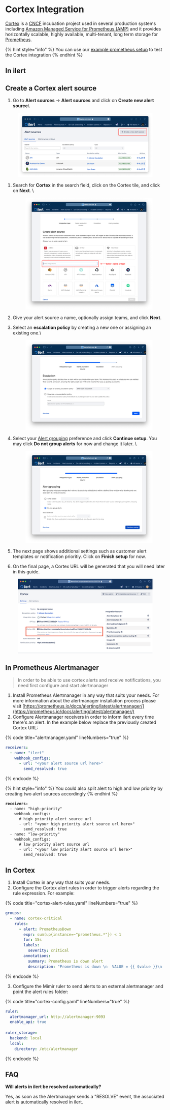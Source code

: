 # Cortex Integration

[Cortex](https://cortexmetrics.io/) is a [CNCF](https://cncf.io) incubation project used in several production systems including [Amazon Managed Service for Prometheus (AMP)](https://aws.amazon.com/prometheus/) and it provides horizontally scalable, highly available, multi-tenant, long term storage for [Prometheus](https://prometheus.io/).

{% hint style="info" %}
You can use our [example prometheus setup](https://github.com/iLert/prometheus-integration-docs) to test the Cortex integration&#x20;
{% endhint %}

## In ilert <a href="#create-alert-source" id="create-alert-source"></a>

## Create a Cortex alert source <a href="#create-alert-source" id="create-alert-source"></a>

1. Go to **Alert sources** -> **Alert sources** and click on **Create new alert source**\


<figure><img src="../.gitbook/assets/Screenshot 2023-08-28 at 10.21.10.png" alt=""><figcaption></figcaption></figure>

1.  Search for **Cortex** in the search field, click on the Cortex tile, and click on **Next**. \


    <figure><img src="../.gitbook/assets/Screenshot 2023-08-28 at 10.24.23.png" alt=""><figcaption></figcaption></figure>
2. Give your alert source a name, optionally assign teams, and click **Next**.
3.  Select an **escalation policy** by creating a new one or assigning an existing one.\


    <figure><img src="../.gitbook/assets/Screenshot 2023-08-28 at 11.37.47.png" alt=""><figcaption></figcaption></figure>
4.  Select your [Alert grouping](../alerting/alert-sources.md#alert-grouping) preference and click **Continue setup**. You may click **Do not group alerts** for now and change it later. \


    <figure><img src="../.gitbook/assets/Screenshot 2023-08-28 at 11.38.24.png" alt=""><figcaption></figcaption></figure>
5. The next page shows additional settings such as customer alert templates or notification prioritiy. Click on **Finish setup** for now.
6. On the final page, a Cortex URL will be generated that you will need later in this guide.

<figure><img src="../.gitbook/assets/image (93).png" alt=""><figcaption></figcaption></figure>

## In Prometheus Alertmanager  <a href="#create-alert-source" id="create-alert-source"></a>

> In order to be able to use cortex alerts and receive notifications, you need first configure and start alertmanager

1. Install Prometheus Alertmanager in any way that suits your needs. For more information about the alertmanager installation process please visit [https://prometheus.io/docs/alerting/latest/alertmanager/](https://prometheus.io/docs/alerting/latest/alertmanager/)
2. Configure Alertmanager receivers in order to inform ilert every time there's an alert. In the example below replace the previously created Cortex URL:

{% code title="alertmanager.yaml" lineNumbers="true" %}
```yaml
receivers:
  - name: "ilert"
    webhook_configs:
      - url: "<your alert source url here>"
        send_resolved: true
```
{% endcode %}

{% hint style="info" %}
You could also split alert to high and low priority by creating two alert sources accordingly
{% endhint %}

<pre class="language-yaml" data-title="alertmanager.yaml" data-line-numbers><code class="lang-yaml"><strong>receivers:
</strong>  - name: "high-priority"
    webhook_configs:
      # high priority alert source url
      - url: "&#x3C;your high priority alert source url here>"
        send_resolved: true
  - name: "low-priority"
    webhook_configs:
      # low priority alert source url
      - url: "&#x3C;your low priority alert source url here>"
        send_resolved: true
</code></pre>

## In Cortex  <a href="#create-alert-source" id="create-alert-source"></a>

1. Install Cortex in any way that suits your needs.&#x20;
2. Configure the Cortex alert rules in order to trigger alerts regarding the rule expression. For example:

{% code title="cortex-alert-rules.yaml" lineNumbers="true" %}
```yaml
groups:
  - name: cortex-critical
    rules:
      - alert: PrometheusDown
        expr: sum(up{instance=~"prometheus.*"}) < 1
        for: 15s
        labels:
          severity: critical
        annotations:
          summary: Prometheus is down alert
          description: "Prometheus is down \n  VALUE = {{ $value }}\n  LABELS = {{ $labels }}"
```
{% endcode %}

3. Configure the Mimir ruler to send alerts to an external alertmanager and point the alert rules folder:

{% code title="cortex-config.yaml" lineNumbers="true" %}
```yaml
ruler:
  alertmanager_url: http://alertmanager:9093
  enable_api: true

ruler_storage:
  backend: local
  local:
    directory: /etc/alertmanager
```
{% endcode %}

## FAQ

**Will alerts in ilert be resolved automatically?**

Yes, as soon as the Alertmanager sends a "RESOLVE" event, the associated alert is automatically resolved in ilert.

